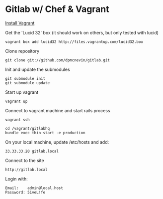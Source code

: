 # Gitlab w/ Chef & Vagrant

[Install Vagrant](http://vagrantup.com/v1/docs/getting-started/index.html)

Get the 'Lucid 32' box (it should work on others, but only tested with
lucid)

    vagrant box add lucid32 http://files.vagrantup.com/lucid32.box

Clone repository

    git clone git://github.com/dpmcnevin/gitlab.git

Init and update the submodules

    git submodule init
    git submodule update

Start up vagrant
  
    vagrant up

Connect to vagrant machine and start rails process

    vagrant ssh

    cd /vagrant/gitlabhq
    bundle exec thin start -e production

On your local machine, update /etc/hosts and add:

    33.33.33.20 gitlab.local

Connect to the site

    http://gitlab.local

Login with:

    Email:    admin@local.host
    Password: 5iveL!fe
  
